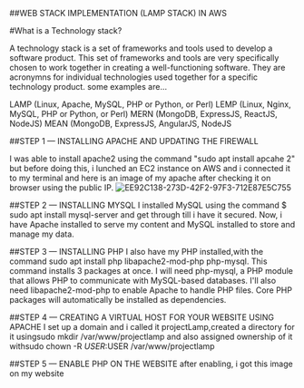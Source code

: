 
##WEB STACK IMPLEMENTATION (LAMP STACK) IN AWS

#What is a Technology stack?

A technology stack is a set of frameworks and tools used to develop a software product. This set of frameworks and tools are very specifically chosen to work together in creating a well-functioning software. They are acronymns for individual technologies used together for a specific technology product. some examples are…

LAMP (Linux, Apache, MySQL, PHP or Python, or Perl)
LEMP (Linux, Nginx, MySQL, PHP or Python, or Perl)
MERN (MongoDB, ExpressJS, ReactJS, NodeJS)
MEAN (MongoDB, ExpressJS, AngularJS, NodeJS

##STEP 1 — INSTALLING APACHE AND UPDATING THE FIREWALL

I was able to install apache2 using the command "sudo apt install apcahe 2" but before doing this, i lunched an EC2 instance on AWS and i connected it to my terminal and here is an image of my apache after checking it on browser using the public IP.
![EE92C138-273D-42F2-97F3-712E87E5C755](https://github.com/Sinuel08/dareyio-project1/assets/138252849/60ecfc62-bdc7-4639-8d4c-6014cdb8e55c)

##STEP 2 — INSTALLING MYSQL
I installed MySQL using the command $ sudo apt install mysql-server and get through till i have it secured. Now, i have Apache installed to serve my content and MySQL installed to store and manage my data.

##STEP 3 — INSTALLING PHP
I also have my PHP installed,with the command sudo apt install php libapache2-mod-php php-mysql. This command installs 3 packages at once.
I will need php-mysql, a PHP module that allows PHP to communicate with MySQL-based databases. I'll also need libapache2-mod-php to enable Apache to handle PHP files. Core PHP packages will automatically be installed as dependencies.

##STEP 4 — CREATING A VIRTUAL HOST FOR YOUR WEBSITE USING APACHE
I set up a domain and i called it projectLamp,created a directory for it usingsudo mkdir /var/www/projectlamp and also assigned ownership of it withsudo chown -R $USER:$USER /var/www/projectlamp

##STEP 5 — ENABLE PHP ON THE WEBSITE
after enabling, i got this image on my website
